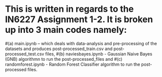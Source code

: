 # This is written in regards to the IN6227 Assignment 1-2. It is broken up into 3 main codes namely: 
#(a) main.ipynb – which deals with data-analysis and pre-processing of the datasets and produces post-processed_train.csv and post-processed_test.csv files, 
#(b) naviesbayes.ipynb -  Gaussian Naive Bayes (GNB) algorithmn to run the post-processed_files and 
#(c) randomforest.ipynb -  Random Forest Classifier algorithm to run the post-processed files. 
